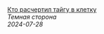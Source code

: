 <!--2024-07-28 17:13:02-->
<div class="yb">
  <a class="nodecor" href="/posts.html?tajny/kto_raschertil_tajgu_v_kletku">
    <img class="preview" data-videoid="OkdbsKO5Deg" src="https://i4.ytimg.com/vi/OkdbsKO5Deg/hqdefault.jpg" align="middle" alt="">
  </a>
  <div class="inlbl text">
    <a class="nodecor" href="/posts.html?tajny/kto_raschertil_tajgu_v_kletku">Кто расчертил тайгу в клетку</a><br>
    <i class="smaller2">Темная сторона</i><br>
    <i class="smaller3">2024-07-28</i>
  </div>
</div>
